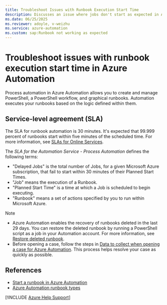```yaml
---
title: Troubleshoot Issues with Runbook Execution Start Time
description: Discusses an issue where jobs don't start as expected in Azure Automation.
ms.date: 06/25/2025
ms.reviewer: adoyle, v-weizhu
ms.service: azure-automation
ms.custom: sap:Runbook not working as expected
---
```

# Troubleshoot issues with runbook execution start time in Azure Automation

Process automation in Azure Automation allows you to create and manage PowerShell, a PowerShell workflow, and graphical runbooks. Automation executes your runbooks based on the logic defined within them.

## Service-level agreement (SLA)

The SLA for runbook automation is 30 minutes. It's expected that 99.999 percent of runbooks start within five minutes of the scheduled time. For more information, see [SLAs for Online Services](https://www.microsoft.com/licensing/docs/view/Service-Level-Agreements-SLA-for-Online-Services).

The *SLA for the Automation Service - Process Automation* defines the following terms:

- "Delayed Jobs" is the total number of Jobs, for a given Microsoft Azure subscription, that fail to start within 30 minutes of their Planned Start Times.
- "Job" means the execution of a Runbook.
- "Planned Start Time" is a time at which a Job is scheduled to begin executing.
- "Runbook" means a set of actions specified by you to run within Microsoft Azure.

> [!NOTE]
>
> - Azure Automation enables the recovery of runbooks deleted in the last 29 days. You can restore the deleted runbook by running a PowerShell script as a job in your Automation account. For more information, see [Restore deleted runbook](/azure/automation/manage-runbooks#restore-deleted-runbook).
> - Before opening a case, follow the steps in [Data to collect when opening a case for Azure Automation](/azure/automation/troubleshoot/collect-data-microsoft-azure-automation-case). This process helps resolve your case as quickly as possible.

## References

- [Start a runbook in Azure Automation](/azure/automation/start-runbooks)
- [Azure Automation runbook types](/azure/automation/automation-runbook-types)

[!INCLUDE [Azure Help Support](../../../includes/azure-help-support.md)]
